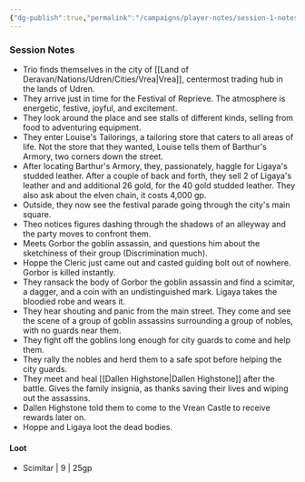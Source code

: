```yaml
---
{"dg-publish":true,"permalink":"/campaigns/player-notes/session-1-notes/","tags":["gardenEntry"]}
---
```


### Session Notes

- Trio finds themselves in the city of [[Land of Deravan/Nations/Udren/Cities/Vrea\|Vrea]], centermost trading hub in the lands of Udren.
- They arrive just in time for the Festival of Reprieve. The atmosphere is energetic, festive, joyful, and excitement.
- They look around the place and see stalls of different kinds, selling from food to adventuring equipment.
- They enter Louise's Tailorings, a tailoring store that caters to all areas of life. Not the store that they wanted, Louise tells them of Barthur's Armory, two corners down the street.
- After locating Barthur's Armory, they, passionately, haggle for Ligaya's studded leather. After a couple of back and forth, they sell 2 of Ligaya's leather and and additional 26 gold, for the 40 gold studded leather. They also ask about the elven chain, it costs 4,000 gp.
- Outside, they now see the festival parade going through the city's main square.
- Theo notices figures dashing through the shadows of an alleyway and the party moves to confront them.
- Meets Gorbor the goblin assassin, and questions him about the sketchiness of their group (Discrimination much).
- Hoppe the Cleric just came out and casted guiding bolt out of nowhere. Gorbor is killed instantly.
- They ransack the body of Gorbor the goblin assassin and find a scimitar, a dagger, and a coin with an undistinguished mark. Ligaya takes the bloodied robe and wears it.
- They hear shouting and panic from the main street. They come and see the scene of a group of goblin assassins surrounding a group of nobles, with no guards near them.
- They fight off the goblins long enough for city guards to come and help them.
- They rally the nobles and herd them to a safe spot before helping the city guards. 
- They meet and heal [[Dallen Highstone\|Dallen Highstone]] after the battle. Gives the family insignia, as thanks saving their lives and wiping out the assassins.
- Dallen Highstone told them to come to the Vrean Castle to receive rewards later on.
- Hoppe and Ligaya loot the dead bodies.


#### Loot
- Scimitar | 9 | 25gp 